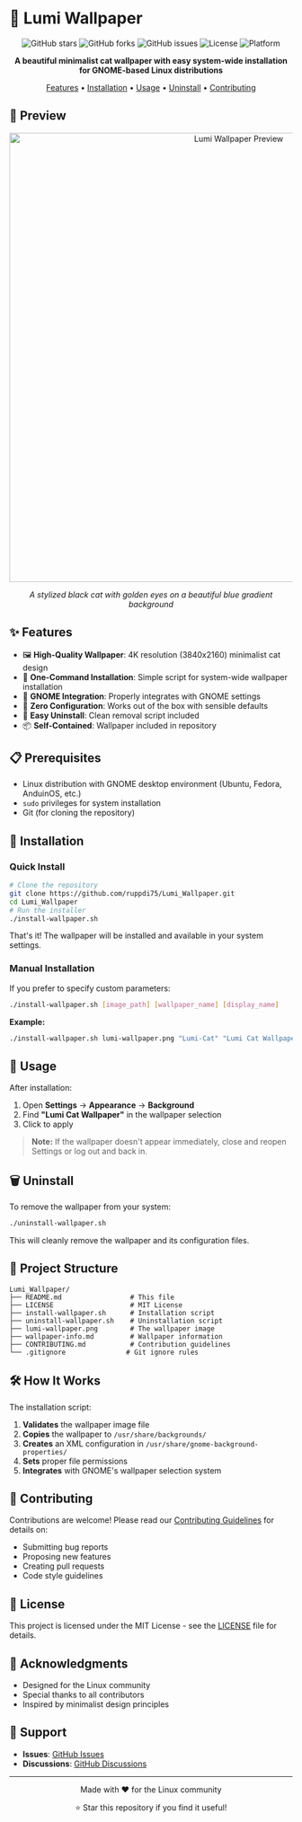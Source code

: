 # 🎨 Lumi Wallpaper

<div align="center">
  
  ![GitHub stars](https://img.shields.io/github/stars/ruppdi75/Lumi_Wallpaper?style=flat-square)
  ![GitHub forks](https://img.shields.io/github/forks/ruppdi75/Lumi_Wallpaper?style=flat-square)
  ![GitHub issues](https://img.shields.io/github/issues/ruppdi75/Lumi_Wallpaper?style=flat-square)
  ![License](https://img.shields.io/badge/license-MIT-blue.svg?style=flat-square)
  ![Platform](https://img.shields.io/badge/platform-Linux%20GNOME-orange?style=flat-square)
  
  **A beautiful minimalist cat wallpaper with easy system-wide installation for GNOME-based Linux distributions**
  
  [Features](#-features) • [Installation](#-installation) • [Usage](#-usage) • [Uninstall](#-uninstall) • [Contributing](#-contributing)
  
</div>

## 📸 Preview

<div align="center">
  <img src="lumi-wallpaper.png" alt="Lumi Wallpaper Preview" width="800">
  
  *A stylized black cat with golden eyes on a beautiful blue gradient background*
</div>

## ✨ Features

- 🖼️ **High-Quality Wallpaper**: 4K resolution (3840x2160) minimalist cat design
- 🚀 **One-Command Installation**: Simple script for system-wide wallpaper installation
- 🔧 **GNOME Integration**: Properly integrates with GNOME settings
- 🎯 **Zero Configuration**: Works out of the box with sensible defaults
- 🔄 **Easy Uninstall**: Clean removal script included
- 📦 **Self-Contained**: Wallpaper included in repository

## 📋 Prerequisites

- Linux distribution with GNOME desktop environment (Ubuntu, Fedora, AnduinOS, etc.)
- `sudo` privileges for system installation
- Git (for cloning the repository)

## 🚀 Installation

### Quick Install

```bash
# Clone the repository
git clone https://github.com/ruppdi75/Lumi_Wallpaper.git
cd Lumi_Wallpaper
# Run the installer
./install-wallpaper.sh
```

That's it! The wallpaper will be installed and available in your system settings.

### Manual Installation

If you prefer to specify custom parameters:

```bash
./install-wallpaper.sh [image_path] [wallpaper_name] [display_name]
```

**Example:**
```bash
./install-wallpaper.sh lumi-wallpaper.png "Lumi-Cat" "Lumi Cat Wallpaper"
```

## 🎯 Usage

After installation:

1. Open **Settings** → **Appearance** → **Background**
2. Find **"Lumi Cat Wallpaper"** in the wallpaper selection
3. Click to apply

> **Note:** If the wallpaper doesn't appear immediately, close and reopen Settings or log out and back in.

## 🗑️ Uninstall

To remove the wallpaper from your system:

```bash
./uninstall-wallpaper.sh
```

This will cleanly remove the wallpaper and its configuration files.

## 📁 Project Structure

```
Lumi_Wallpaper/
├── README.md                 # This file
├── LICENSE                   # MIT License
├── install-wallpaper.sh      # Installation script
├── uninstall-wallpaper.sh    # Uninstallation script
├── lumi-wallpaper.png        # The wallpaper image
├── wallpaper-info.md         # Wallpaper information
├── CONTRIBUTING.md           # Contribution guidelines
└── .gitignore               # Git ignore rules
```

## 🛠️ How It Works

The installation script:

1. **Validates** the wallpaper image file
2. **Copies** the wallpaper to `/usr/share/backgrounds/`
3. **Creates** an XML configuration in `/usr/share/gnome-background-properties/`
4. **Sets** proper file permissions
5. **Integrates** with GNOME's wallpaper selection system

## 🤝 Contributing

Contributions are welcome! Please read our [Contributing Guidelines](CONTRIBUTING.md) for details on:

- Submitting bug reports
- Proposing new features
- Creating pull requests
- Code style guidelines

## 📝 License

This project is licensed under the MIT License - see the [LICENSE](LICENSE) file for details.

## 🙏 Acknowledgments

- Designed for the Linux community
- Special thanks to all contributors
- Inspired by minimalist design principles

## 📧 Support

- **Issues**: [GitHub Issues](https://github.com/ruppdi75/Lumi_Wallpaper/issues)
- **Discussions**: [GitHub Discussions](https://github.com/ruppdi75/Lumi_Wallpaper/discussions)

---

<div align="center">
  Made with ❤️ for the Linux community
  
  ⭐ Star this repository if you find it useful!
</div>

